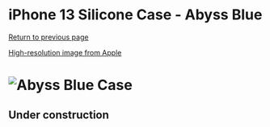 # iPhone 13 Silicone Case - Abyss Blue

[Return to previous page](/iphone_13)

[High-resolution image from Apple](https://store.storeimages.cdn-apple.com/8756/as-images.apple.com/is//MM293?wid=4500&hei=4500&fmt=png)

# ![Abyss Blue Case](/everyphone/MM293.png)

## Under construction
